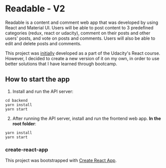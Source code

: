 # Readable - V2

Readable is a content and comment web app that was developed by using React and Material UI. Users will be able to post content to 3 predefined categories (redux, react or udacity), comment on their posts and other users' posts, and vote on posts and comments. Users will also be able to edit and delete posts and comments.

This project was [initially](https://github.com/lcnogueira/react-readable-project) developed as a part of the Udacity's React course. However, I decided to create a new version of it on my own, in order to use better solutions that I have learned through bootcamp.

## How to start the app

1. Install and run the API server:

```
cd backend
yarn install
yarn start
```

2. After running the API server, install and run the frontend web app. **In the root folder**:

```
yarn install
yarn start
```

<!-- ## Preview -->

### create-react-app

This project was bootstrapped with [Create React App](https://github.com/facebook/create-react-app).
